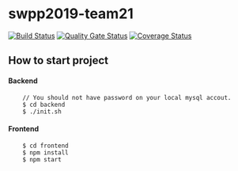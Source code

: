 # swpp2019-team21
[![Build Status](https://travis-ci.org/swsnu/swpp2019-team21.svg?branch=master)](https://travis-ci.org/swsnu/swpp2019-team21)
[![Quality Gate Status](https://sonarcloud.io/api/project_badges/measure?project=swsnu_swpp2019-team21&metric=alert_status)](https://sonarcloud.io/dashboard?id=swsnu_swpp2019-team21)
[![Coverage Status](https://coveralls.io/repos/github/swsnu/swpp2019-team21/badge.svg?branch=master)](https://coveralls.io/github/swsnu/swpp2019-team21?branch=master)

## How to start project
#### Backend
```shell
    // You should not have password on your local mysql accout.
    $ cd backend
    $ ./init.sh
```
#### Frontend
```shell
    $ cd frontend
    $ npm install
    $ npm start
```
